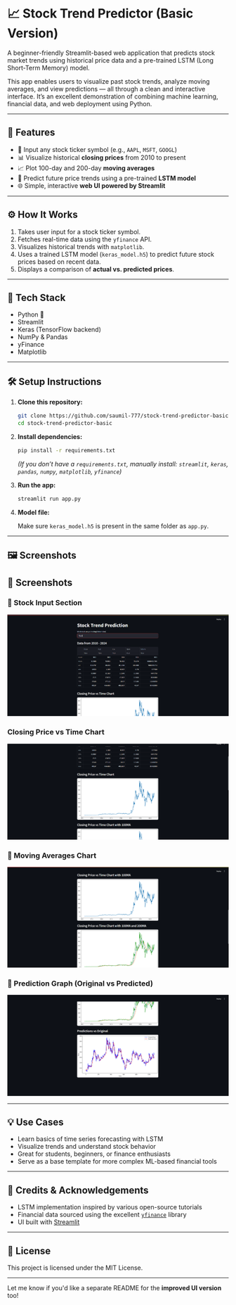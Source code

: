 # 📈 Stock Trend Predictor (Basic Version)

A beginner-friendly Streamlit-based web application that predicts stock market trends using historical price data and a pre-trained LSTM (Long Short-Term Memory) model.

This app enables users to visualize past stock trends, analyze moving averages, and view predictions — all through a clean and interactive interface. It’s an excellent demonstration of combining machine learning, financial data, and web deployment using Python.

---

## 🚀 Features

* 🔎 Input any stock ticker symbol (e.g., `AAPL`, `MSFT`, `GOOGL`)
* 📊 Visualize historical **closing prices** from 2010 to present
* 📈 Plot 100-day and 200-day **moving averages**
* 🤖 Predict future price trends using a pre-trained **LSTM model**
* 🌐 Simple, interactive **web UI powered by Streamlit**

---

## ⚙️ How It Works

1. Takes user input for a stock ticker symbol.
2. Fetches real-time data using the `yfinance` API.
3. Visualizes historical trends with `matplotlib`.
4. Uses a trained LSTM model (`keras_model.h5`) to predict future stock prices based on recent data.
5. Displays a comparison of **actual vs. predicted prices**.

---

## 🧰 Tech Stack

* Python 🐍
* Streamlit
* Keras (TensorFlow backend)
* NumPy & Pandas
* yFinance
* Matplotlib

---

## 🛠️ Setup Instructions

1. **Clone this repository:**

   ```bash
   git clone https://github.com/saumil-777/stock-trend-predictor-basic.git
   cd stock-trend-predictor-basic
   ```

2. **Install dependencies:**

   ```bash
   pip install -r requirements.txt
   ```

   *(If you don’t have a `requirements.txt`, manually install: `streamlit`, `keras`, `pandas`, `numpy`, `matplotlib`, `yfinance`)*

3. **Run the app:**

   ```bash
   streamlit run app.py
   ```

4. **Model file:**

   Make sure `keras_model.h5` is present in the same folder as `app.py`.

---

## 🖼️ Screenshots

## 📸 Screenshots

### 🔹 Stock Input Section
![Input Section](https://github.com/saumil-777/Stock-Trend-Predictor/blob/188c773cc728ebedcd6d3bf27b4a51d4b3f1fae3/Screenshot%202025-05-26%20013437.png)

###    Closing Price vs Time Chart
![Chart](https://github.com/saumil-777/Stock-Trend-Predictor/blob/09cb87a89d7b5e12a0d95eb2f6aa001e54e60bc8/Screenshot%202025-05-26%20013452.png)

### 🔹 Moving Averages Chart
![MA Chart](https://github.com/saumil-777/Stock-Trend-Predictor/blob/23e9118382146d910f9c180292fe0f02e2d6dd20/Screenshot%202025-05-26%20013504.png)

### 🔹 Prediction Graph (Original vs Predicted)
![Prediction Graph](https://github.com/saumil-777/Stock-Trend-Predictor/blob/60af9fd1d6ddb3444547472f6dc87e7a3b89b04e/Screenshot%202025-05-26%20013513.png)


---

## 💡 Use Cases

* Learn basics of time series forecasting with LSTM
* Visualize trends and understand stock behavior
* Great for students, beginners, or finance enthusiasts
* Serve as a base template for more complex ML-based financial tools

---

## 🙏 Credits & Acknowledgements

* LSTM implementation inspired by various open-source tutorials
* Financial data sourced using the excellent [`yfinance`](https://github.com/ranaroussi/yfinance) library
* UI built with [Streamlit](https://streamlit.io/)

---

## 📄 License

This project is licensed under the MIT License.

---

Let me know if you'd like a separate README for the **improved UI version** too!
